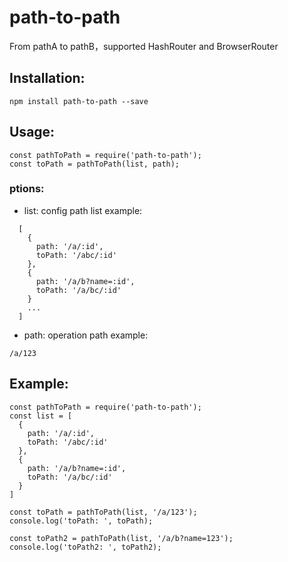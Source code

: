 # path-to-path

From pathA to pathB，supported HashRouter and BrowserRouter

## Installation:  
```
npm install path-to-path --save
```

## Usage: 
```
const pathToPath = require('path-to-path');
const toPath = pathToPath(list, path);
```
### ptions:
- list: config path  list
example: 
``` 
  [
    {
      path: '/a/:id',
      toPath: '/abc/:id'
    },
    {
      path: '/a/b?name=:id',
      toPath: '/a/bc/:id'
    }
    ...
  ]
```
- path: operation path
example: 
```
/a/123
```

## Example: 
```
const pathToPath = require('path-to-path');
const list = [
  {
    path: '/a/:id',
    toPath: '/abc/:id'
  },
  {
    path: '/a/b?name=:id',
    toPath: '/a/bc/:id'
  }
]

const toPath = pathToPath(list, '/a/123');
console.log('toPath: ', toPath);

const toPath2 = pathToPath(list, '/a/b?name=123');
console.log('toPath2: ', toPath2);
```
